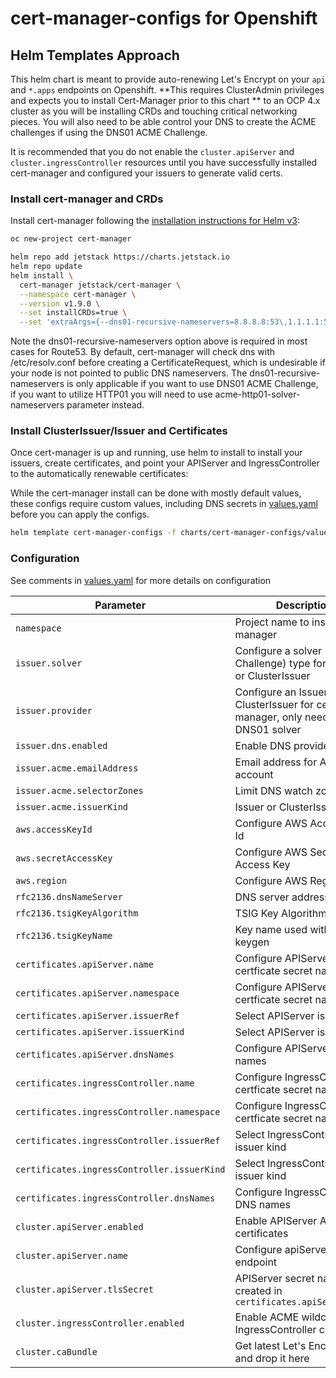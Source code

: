 # cert-manager-configs for Openshift

## Helm Templates Approach

This helm chart is meant to provide auto-renewing Let's Encrypt on your `api` and `*.apps` endpoints on Openshift. **This requires ClusterAdmin privileges and expects you to install Cert-Manager prior to this chart ** to an OCP 4.x cluster as you will be installing CRDs and touching critical networking pieces. You will also need to be able control your DNS to create the ACME challenges if using the DNS01 ACME Challenge.

It is recommended that you do not enable the `cluster.apiServer` and `cluster.ingressController` resources until you have successfully installed cert-manager and configured your issuers to generate valid certs.

### Install cert-manager and CRDs

Install cert-manager following the [installation instructions for Helm v3](https://cert-manager.io/docs/installation/kubernetes/#steps):

```bash
oc new-project cert-manager

helm repo add jetstack https://charts.jetstack.io
helm repo update
helm install \
  cert-manager jetstack/cert-manager \
  --namespace cert-manager \
  --version v1.9.0 \
  --set installCRDs=true \
  --set 'extraArgs={--dns01-recursive-nameservers=8.8.8.8:53\,1.1.1.1:53}'
```

Note the dns01-recursive-nameservers option above is required in most cases for Route53. By default, cert-manager will check dns with /etc/resolv.conf before creating a CertificateRequest, which is undesirable if your node is not pointed to public DNS nameservers.
The dns01-recursive-nameservers is only applicable if you want to use DNS01 ACME Challenge, if you want to utilize HTTP01 you will need to use acme-http01-solver-nameservers parameter instead.


### Install ClusterIssuer/Issuer and Certificates

Once cert-manager is up and running, use helm to install to install your issuers, create certificates, and point your APIServer and IngressController to the automatically renewable certificates:

While the cert-manager install can be done with mostly default values, these configs require custom values, including DNS secrets in [values.yaml](./values.yaml) before you can apply the configs.


```bash
helm template cert-manager-configs -f charts/cert-manager-configs/values.yaml ./charts/cert-manager-configs | oc apply -f -
```
 
### Configuration

See comments in [values.yaml](./values.yaml) for more details on configuration

| Parameter                                        | Description                                                  | Default                               |
| ------------------------------------------------ | -------------------------------------------------------------| ------------------------------------- |
| `namespace` | Project name to install cert-manager | `cert-manager` |
| `issuer.solver` | Configure a solver (ACME Challenge) type for an Issuer or ClusterIssuer | `DNS01` |
| `issuer.provider` | Configure an Issuer or ClusterIssuer for cert-manager, only needed for DNS01 solver | `route53` |
| `issuer.dns.enabled` | Enable DNS provider | `true` |
| `issuer.acme.emailAddress` | Email address for ACME account | `admin@example.com` |
| `issuer.acme.selectorZones` | Limit DNS watch zones | `["subdomain.example.com]` |
| `issuer.acme.issuerKind` | Issuer or ClusterIssuer | `ClusterIssuer` |
| `aws.accessKeyId` | Configure AWS Access Key Id | `''` |
| `aws.secretAccessKey` | Configure AWS Secret Access Key | `''` |
| `aws.region` | Configure AWS Region | `us-east-1` |
| `rfc2136.dnsNameServer` | DNS server address | `''` |
| `rfc2136.tsigKeyAlgorithm` | TSIG Key Algorithm | `hmac256` |
| `rfc2136.tsigKeyName` | Key name used with dnssec-keygen | `''` |
| `certificates.apiServer.name` | Configure APIServer certficate secret name | `api-letsencrypt-cert` |
| `certificates.apiServer.namespace` | Configure APIServer certficate secret namespace | `openshift-config` |
| `certificates.apiServer.issuerRef` | Select APIServer issuer | `letsencrypt-staging` |
| `certificates.apiServer.issuerKind` | Select APIServer issuer kind | `ClusterIssuer` |
| `certificates.apiServer.dnsNames` | Configure APIServer DNS names | `["api.example.com"]` |
| `certificates.ingressController.name` | Configure IngressController certficate secret name | `ingress-letsencrypt-cert` |
| `certificates.ingressController.namespace` | Configure IngressController certficate secret namespace | `openshift-config` |
| `certificates.ingressController.issuerRef` |  Select IngressController issuer kind | `letsencrypt-staging` |
| `certificates.ingressController.issuerKind` | Select IngressController issuer kind | `ClusterIssuer` |
| `certificates.ingressController.dnsNames` | Configure IngressController DNS names | `["api.example.com"]` |
| `cluster.apiServer.enabled` | Enable APIServer ACME certificates | `false` |
| `cluster.apiServer.name` | Configure apiServer endpoint | `api.example.com` |
| `cluster.apiServer.tlsSecret` | APIServer secret name created in `certificates.apiServer.name` | `api-letsencrypt-cert` |
| `cluster.ingressController.enabled` | Enable ACME wildcard IngressController certificates | `false` |
| `cluster.caBundle` | Get latest Let's Encrypt CA and drop it here | `''` |

